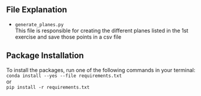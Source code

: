 ## File Explanation
* ``generate_planes.py`` \
    This file is responsible for creating the different planes listed in the 1st exercise and save those points in a csv file

## Package Installation
To install the packages, run one of the following commands in your terminal: \
``conda install --yes --file requirements.txt`` \
or \
``pip install -r requirements.txt``
